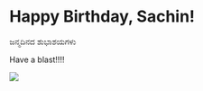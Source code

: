 # Happy Birthday, Sachin!

ಜನ್ಮದಿನದ ಶುಭಾಶಯಗಳು

Have a blast!!!!

<img src="https://m.popkey.co/bfc781/879ve_s-200x150.gif?c=popkey-web&p=popkey&i=happybirthday-events&l=search&f=.gif"></img>
